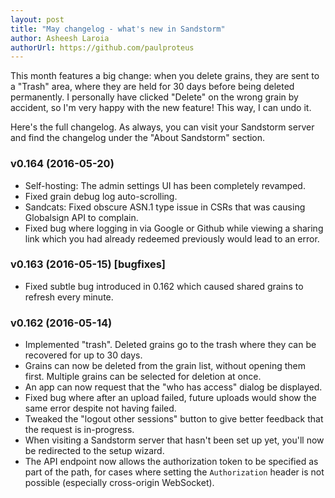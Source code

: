 ```yaml
---
layout: post
title: "May changelog - what's new in Sandstorm"
author: Asheesh Laroia
authorUrl: https://github.com/paulproteus
---
```


This month features a big change: when you delete grains, they are sent to a "Trash" area, where
they are held for 30 days before being deleted permanently. I personally have clicked "Delete" on
the wrong grain by accident, so I'm very happy with the new feature! This way, I can undo it.

Here's the full changelog. As always, you can visit your Sandstorm server and find the changelog
under the "About Sandstorm" section.

### v0.164 (2016-05-20)
- Self-hosting: The admin settings UI has been completely revamped.
- Fixed grain debug log auto-scrolling.
- Sandcats: Fixed obscure ASN.1 type issue in CSRs that was causing Globalsign API to complain.
- Fixed bug where logging in via Google or Github while viewing a sharing link which you had already redeemed previously would lead to an error.

### v0.163 (2016-05-15) [bugfixes]
- Fixed subtle bug introduced in 0.162 which caused shared grains to refresh every minute.

### v0.162 (2016-05-14)
- Implemented "trash". Deleted grains go to the trash where they can be recovered for up to 30 days.
- Grains can now be deleted from the grain list, without opening them first. Multiple grains can be selected for deletion at once.
- An app can now request that the "who has access" dialog be displayed.
- Fixed bug where after an upload failed, future uploads would show the same error despite not having failed.
- Tweaked the "logout other sessions" button to give better feedback that the request is in-progress.
- When visiting a Sandstorm server that hasn't been set up yet, you'll now be redirected to the setup wizard.
- The API endpoint now allows the authorization token to be specified as part of the path, for cases where setting the `Authorization` header is not possible (especially cross-origin WebSocket).